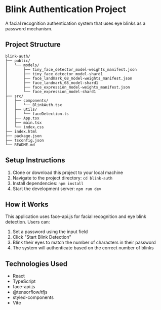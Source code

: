 # Blink Authentication Project

A facial recognition authentication system that uses eye blinks as a password mechanism.

## Project Structure
```
blink-auth/
├── public/
│   └── models/
│       ├── tiny_face_detector_model-weights_manifest.json
│       ├── tiny_face_detector_model-shard1
│       ├── face_landmark_68_model-weights_manifest.json
│       ├── face_landmark_68_model-shard1
│       ├── face_expression_model-weights_manifest.json
│       └── face_expression_model-shard1
├── src/
│   ├── components/
│   │   └── BlinkAuth.tsx
│   ├── utils/
│   │   └── faceDetection.ts
│   ├── App.tsx
│   ├── main.tsx
│   └── index.css
├── index.html
├── package.json
├── tsconfig.json
└── README.md
```

## Setup Instructions

1. Clone or download this project to your local machine
2. Navigate to the project directory: `cd blink-auth`
3. Install dependencies: `npm install`
4. Start the development server: `npm run dev`

## How it Works

This application uses face-api.js for facial recognition and eye blink detection. Users can:
1. Set a password using the input field
2. Click "Start Blink Detection"
3. Blink their eyes to match the number of characters in their password
4. The system will authenticate based on the correct number of blinks

## Technologies Used

- React
- TypeScript
- face-api.js
- @tensorflow/tfjs
- styled-components
- Vite